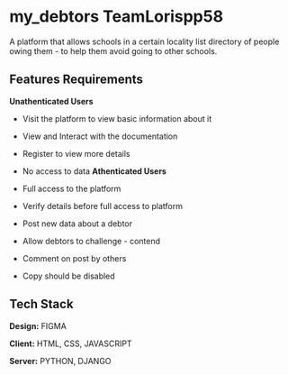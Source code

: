 
# my_debtors TeamLorispp58

A platform that allows schools in a certain locality list directory of people owing them - to help them avoid going to other schools.






## Features Requirements
**Unathenticated Users**
- Visit the platform to view basic information about it
- View and Interact with the documentation
- Register to view more details
- No access to data
**Athenticated Users**

- Full access to the platform
- Verify details before full access to platform
- Post new data about a debtor
- Allow debtors to challenge - contend 
- Comment on post by others
- Copy should be disabled




## Tech Stack

**Design:** FIGMA

**Client:** HTML, CSS, JAVASCRIPT

**Server:** PYTHON, DJANGO


